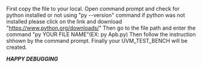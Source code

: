 First copy the file to your local.
Open command prompt and check for python installed or not using "py --version" command
if python was not installed please click on the link and download "https://www.python.org/downloads/"
Then go to the file path and enter the command "py YOUR FILE NAME"(EX: py Apb.py)
Then follow the instruction shhown by the command prompt.
Finally your UVM_TEST_BENCH will be created.

***********************HAPPY DEBUGGING***********************
